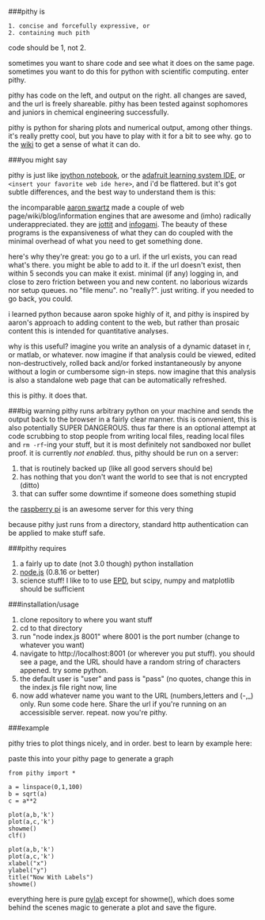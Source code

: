 ###pithy is

	1. concise and forcefully expressive, or
	2. containing much pith

code should be 1, not 2.  

sometimes you want to share code and see what it does on the same page.  sometimes you want to do this for python with scientific computing.  enter pithy.  

pithy has code on the left, and output on the right.  all changes are saved, and the url is freely shareable.  pithy has been tested against sophomores and juniors in chemical engineering successfully.  

pithy is python for sharing plots and numerical output, among other things.  it's really pretty cool, but you have to play with it for a bit to see why.  go to the [wiki](https://github.com/dansteingart/pithy/wiki) to get a sense of what it can do.

###you might say

pithy is just like [ipython notebook](http://ipython.org/notebook.html), or the [adafruit learning system IDE](http://learn.adafruit.com/), or `<insert your favorite web ide here>`, and i'd be flattered.  but it's got subtle differences, and the best way to understand them is this:

the incomparable [aaron swartz](http://en.wikipedia.org/wiki/Aaron_Swartz) made a couple of web page/wiki/blog/information engines that are awesome and (imho) radically underappreciated.  they are [jottit](https://www.jottit.com/) and [infogami](https://github.com/infogami/infogami).  The beauty of these programs is the expansiveness of what they can do coupled with the minimal overhead of what you need to get something done.  

here's why they're great: you go to a url.  if the url exists, you can read what's there.  you might be able to add to it.  if the url doesn't exist, then within 5 seconds you can make it exist.  minimal (if any) logging in, and close to zero friction between you and new content.  no laborious wizards nor setup queues.  no "file menu".  no "really?".  just writing.  if you needed to go back, you could.  

i learned python because aaron spoke highly of it, and pithy is inspired by aaron's approach to adding content to the web, but rather than prosaic content this is intended for quantitative analyses.  

why is this useful?  imagine you write an analysis of a dynamic dataset in r, or matlab, or whatever.  now imagine if that analysis could be viewed, edited non-destructively, rolled back and/or forked instantaneously by anyone without a login or cumbersome sign-in steps.  now imagine that this analysis is also a standalone web page that can be automatically refreshed.

this is pithy.  it does that.

###big warning
pithy runs arbitrary python on your machine and sends the output back to the browser in a fairly clear manner.  this is convenient, this is also potentially SUPER DANGEROUS.  thus far there is an optional attempt at code scrubbing to stop people from writing local files, reading local files and `rm -rf`-ing your stuff, but it is most definitely not sandboxed nor bullet proof.  it is currently _not enabled_.  thus, pithy should be run on a server:

1. that is routinely backed up (like all good servers should be)
2. has nothing that you don't want the world to see that is not encrypted (ditto)
3. that can suffer some downtime if someone does something stupid

the [raspberry pi](http://www.raspberrypi.org/) is an awesome server for this very thing

because pithy just runs from a directory, standard http authentication can be applied to make stuff safe.

###pithy requires 

1. a fairly up to date (not 3.0 though) python installation
2. [node.js](http://nodejs.org/)  (0.8.16 or better)
3. science stuff! I like to to use [EPD](http://www.enthought.com/products/epd_free.php), but scipy, numpy and matplotlib should be sufficient 

###installation/usage 

1. clone repository to where you want stuff
2. cd to that directory
3. run "node index.js 8001" where 8001 is the port number (change to whatever you want)
4. navigate to http://localhost:8001  (or wherever you put stuff).  you should see a page, and the URL should have a random string of characters appened.  try some python.
5. the default user is "user" and pass is "pass" (no quotes, change this in the index.js file right now, line 
5.  now add whatever name you want to the URL (numbers,letters and (-,_) only.  Run some code here.  Share the url if you're running on an accessisible server.  repeat.  now you're pithy.


###example

pithy tries to plot things nicely, and in order.  best to learn by example here:

paste this into your pithy page to generate a graph


    from pithy import *
	
    a = linspace(0,1,100)
    b = sqrt(a)
    c = a**2

    plot(a,b,'k')
    plot(a,c,'k')
    showme()
    clf()

    plot(a,b,'k')
    plot(a,c,'k')
    xlabel("x")
    ylabel("y")
    title("Now With Labels")
    showme() 

everything here is pure [pylab](http://www.scipy.org/PyLab) except for showme(), which does some behind the scenes magic to generate a plot and save the figure.  

